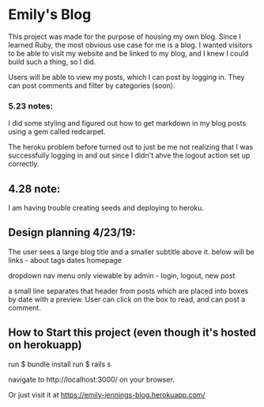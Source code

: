 # Emily's Blog

This project was made for the purpose of housing my own blog. Since I learned Ruby, the most obvious use case for me is a blog. I wanted visitors to be able to visit my website and be linked to my blog, and I knew I could build such a thing, so I did.

Users will be able to view my posts, which I can post by logging in. They can post comments and filter by categories (soon).

### 5.23 notes:

I did some styling and figured out how to get markdown in my blog posts using a gem called redcarpet.

The heroku problem before turned out to just be me not realizing that I was successfully logging in and out since I didn't ahve the logout action set up correctly.

## 4.28 note:
I am having trouble creating seeds and deploying to heroku.

## Design planning 4/23/19:

The user sees a large blog title and a smaller subtitle above it. below will be links - about tags dates homepage

dropdown nav menu only viewable by admin - login, logout, new post

a small line separates that header from posts which are placed into boxes by date with a preview. User can click on the box to read, and can post a comment.

## How to Start this project (even though it's hosted on herokuapp)

run $ bundle install
run $ rails s

navigate to http://localhost:3000/ on your browser.

Or just visit it at https://emily-jennings-blog.herokuapp.com/
